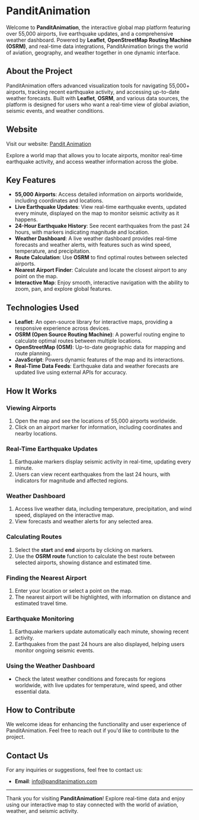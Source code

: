 
# PanditAnimation

Welcome to **PanditAnimation**, the interactive global map platform featuring over 55,000 airports, live earthquake updates, and a comprehensive weather dashboard. Powered by **Leaflet**, **OpenStreetMap Routing Machine (OSRM)**, and real-time data integrations, PanditAnimation brings the world of aviation, geography, and weather together in one dynamic interface.

## About the Project

PanditAnimation offers advanced visualization tools for navigating 55,000+ airports, tracking recent earthquake activity, and accessing up-to-date weather forecasts. Built with **Leaflet**, **OSRM**, and various data sources, the platform is designed for users who want a real-time view of global aviation, seismic events, and weather conditions.

## Website

Visit our website: [Pandit Animation](https://www.panditanimation.com)

Explore a world map that allows you to locate airports, monitor real-time earthquake activity, and access weather information across the globe.

## Key Features

- **55,000 Airports**: Access detailed information on airports worldwide, including coordinates and locations.
- **Live Earthquake Updates**: View real-time earthquake events, updated every minute, displayed on the map to monitor seismic activity as it happens.
- **24-Hour Earthquake History**: See recent earthquakes from the past 24 hours, with markers indicating magnitude and location.
- **Weather Dashboard**: A live weather dashboard provides real-time forecasts and weather alerts, with features such as wind speed, temperature, and precipitation.
- **Route Calculation**: Use **OSRM** to find optimal routes between selected airports.
- **Nearest Airport Finder**: Calculate and locate the closest airport to any point on the map.
- **Interactive Map**: Enjoy smooth, interactive navigation with the ability to zoom, pan, and explore global features.

## Technologies Used

- **Leaflet**: An open-source library for interactive maps, providing a responsive experience across devices.
- **OSRM (Open Source Routing Machine)**: A powerful routing engine to calculate optimal routes between multiple locations.
- **OpenStreetMap (OSM)**: Up-to-date geographic data for mapping and route planning.
- **JavaScript**: Powers dynamic features of the map and its interactions.
- **Real-Time Data Feeds**: Earthquake data and weather forecasts are updated live using external APIs for accuracy.

## How It Works

### Viewing Airports
1. Open the map and see the locations of 55,000 airports worldwide.
2. Click on an airport marker for information, including coordinates and nearby locations.

### Real-Time Earthquake Updates
1. Earthquake markers display seismic activity in real-time, updating every minute.
2. Users can view recent earthquakes from the last 24 hours, with indicators for magnitude and affected regions.

### Weather Dashboard
1. Access live weather data, including temperature, precipitation, and wind speed, displayed on the interactive map.
2. View forecasts and weather alerts for any selected area.

### Calculating Routes
1. Select the **start** and **end** airports by clicking on markers.
2. Use the **OSRM route** function to calculate the best route between selected airports, showing distance and estimated time.

### Finding the Nearest Airport
1. Enter your location or select a point on the map.
2. The nearest airport will be highlighted, with information on distance and estimated travel time.

### Earthquake Monitoring
1. Earthquake markers update automatically each minute, showing recent activity.
2. Earthquakes from the past 24 hours are also displayed, helping users monitor ongoing seismic events.

### Using the Weather Dashboard
- Check the latest weather conditions and forecasts for regions worldwide, with live updates for temperature, wind speed, and other essential data.

## How to Contribute

We welcome ideas for enhancing the functionality and user experience of PanditAnimation. Feel free to reach out if you'd like to contribute to the project.

## Contact Us

For any inquiries or suggestions, feel free to contact us:
- **Email**: [info@panditanimation.com](mailto:panditadata@gmail.com)

---

Thank you for visiting **PanditAnimation**! Explore real-time data and enjoy using our interactive map to stay connected with the world of aviation, weather, and seismic activity.

